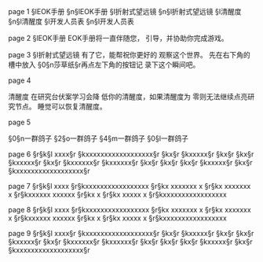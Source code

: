 









page 1
§lEOK手册
§n§lEOK手册
§l折射式望远镜
§n§l折射式望远镜
§l清醒度
§n§l清醒度
§l开发人员表
§n§l开发人员表

page 2
§lEOK手册
    EOK手册将一直伴随您，
引导，并协助你完成游戏。






page 3
§l折射式望远镜
    有了它，能帮祝你更好的
观察这个世界。
    先在右下角的槽中放入
§0§n莎草纸§r再点左下角的按钮记
录下这个瞬间吧。



page 4

清醒度
    在研究台伏案学习会降
低你的清醒度，如果清醒度为
零则无法继续点亮研究节点。
    睡觉可以恢复清醒度。



page 5

§0§n一群鸽子
§2§o一群鸽子
§4§m一群鸽子
§0§l一群鸽子




page 6
§r§k§l xxxx§r
§kxxxxxxxxxxxxxxxxxx§r
§kx§r        §kxxxxx§r        §kx§r
§kx§r        §kxxxxx§r        §kx§r
§kxxxxxx§r        §kxxxxxx§r
§kx§r                        §kx§r
§kx§r        §kxxxxx§r        §kx§r
§kxxxxxxxxxxxxxxxxxx§r

page 7
§r§k§l xxxx
§r§kxxxxxxxxxxxxxxxxx
§r§kx    xxxxxxx    x
§r§kx    xxxxxxx    x
§r§kxxxxxx     xxxxxx
§r§kx               x
§r§kx     xxxxx     x
§r§kxxxxxxxxxxxxxxxxx

page 8
§r§k§l xxxx
§r§kxxxxxxxxxxxxxxxxx
§r§kx    xxxxxxx    x
§r§kx    xxxxxxx    x
§r§kxxxxxx     xxxxxx
§r§kx               x
§r§kx     xxxxx     x
§r§kxxxxxxxxxxxxxxxxx

page 9
§r§k§l xxxx§r
§kxxxxxxxxxxxxxxxxxx§r
§kx§r        §kxxxxx§r        §kx§r
§kx§r        §kxxxxx§r        §kx§r
§kxxxxxx§r        §kxxxxxx§r
§kx§r                        §kx§r
§kx§r        §kxxxxx§r        §kx§r
§kxxxxxxxxxxxxxxxxxx§r
